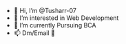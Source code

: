 - 👋 Hi, I’m @Tusharr-07
- 👀 I’m interested in Web Development
- 🌱 I’m currently Pursuing BCA
- 📫 Dm/Email 📧

<!---
Tusharr-07/Tusharr-07 is a ✨ special ✨ repository because its `README.md` (this file) appears on your GitHub profile.
You can click the Preview link to take a look at your changes.
--->
